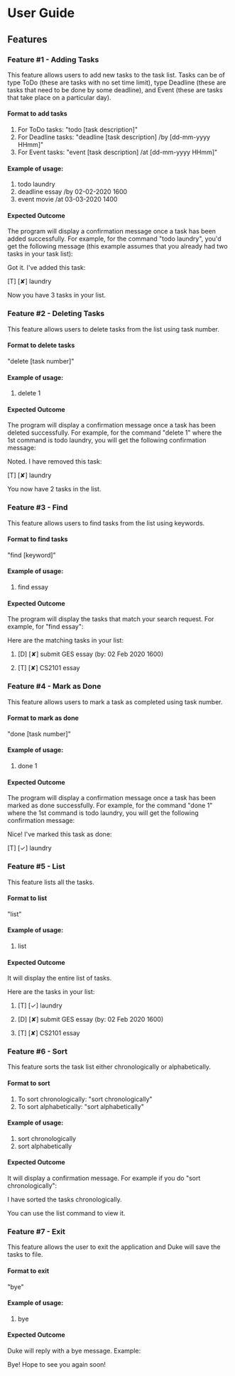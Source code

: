 # User Guide

## Features 

### Feature #1 - Adding Tasks 
This feature allows users to add new tasks to the task list.
Tasks can be of type ToDo (these are tasks with no set time limit),
type Deadline (these are tasks that need to be done by some deadline),
and Event (these are tasks that take place on a particular day).

#### Format to add tasks
1. For ToDo tasks: "todo [task description]"
2. For Deadline tasks: "deadline [task description] /by [dd-mm-yyyy HHmm]"
3. For Event tasks: "event [task description] /at [dd-mm-yyyy HHmm]"

#### Example of usage:
1. todo laundry
2. deadline essay /by 02-02-2020 1600
3. event movie /at 03-03-2020 1400

#### Expected Outcome
The program will display a confirmation message once a task has been added successfully.
For example, for the command "todo laundry", you'd get the following message (this example assumes that you already had 
two tasks in your task list):

Got it. I've added this task:

[T] [✘] laundry

Now you have 3 tasks in your list.

### Feature #2 - Deleting Tasks 
This feature allows users to delete tasks from the list using task number.

#### Format to delete tasks
"delete [task number]"

#### Example of usage:
1. delete 1 

#### Expected Outcome
The program will display a confirmation message once a task has been deleted successfully.
For example, for the command "delete 1" where the 1st command is todo laundry,
you will get the following confirmation message:

Noted. I have removed this task:
 
[T] [✘] laundry

You now have 2 tasks in the list.

### Feature #3 - Find 
This feature allows users to find tasks from the list using keywords.

#### Format to find tasks
"find [keyword]"

#### Example of usage:
1. find essay 

#### Expected Outcome
The program will display the tasks that match your search request.
For example, for "find essay":

Here are the matching tasks in your list:
 
1. [D] [✘] submit GES essay (by: 02 Feb 2020 1600)

2. [T] [✘] CS2101 essay

### Feature #4 - Mark as Done 
This feature allows users to mark a task as completed using task number.
 
#### Format to mark as done
"done [task number]"

#### Example of usage:
1. done 1 

#### Expected Outcome
The program will display a confirmation message once a task has been marked as done successfully. 
For example, for the command "done 1" where the 1st command is todo laundry,
you will get the following confirmation message:

Nice! I've marked this task as done:
 
[T] [✓] laundry

### Feature #5 - List 
This feature lists all the tasks. 
 
#### Format to list
"list"

#### Example of usage:
1. list

#### Expected Outcome
It will display the entire list of tasks.

Here are the tasks in your list:
 
1. [T] [✓] laundry

2. [D] [✘] submit GES essay (by: 02 Feb 2020 1600)

3. [T] [✘] CS2101 essay

### Feature #6 - Sort 
This feature sorts the task list either chronologically or alphabetically.
 
#### Format to sort
1. To sort chronologically: "sort chronologically"
2. To sort alphabetically: "sort alphabetically"

#### Example of usage:
1. sort chronologically
2. sort alphabetically

#### Expected Outcome
It will display a confirmation message. For example if you do "sort chronologically":

I have sorted the tasks chronologically.

You can use the list command to view it.
 

### Feature #7 - Exit 
This feature allows the user to exit the application and Duke will save the tasks to file.
 
#### Format to exit 
"bye"

#### Example of usage:
1. bye

#### Expected Outcome
Duke will reply with a bye message. Example:

Bye! Hope to see you again soon!

